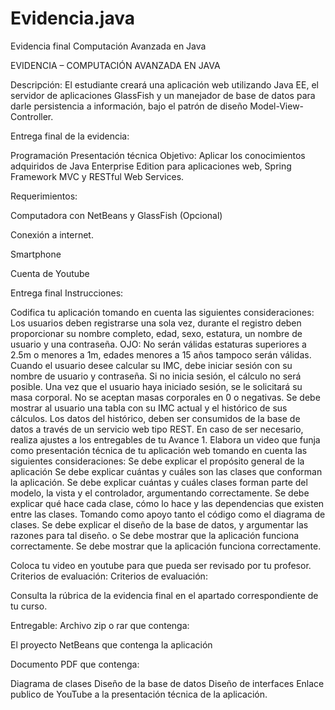 # Evidencia.java
Evidencia final Computación Avanzada en Java


EVIDENCIA – COMPUTACIÓN AVANZADA EN JAVA

Descripción:
El estudiante creará una aplicación web utilizando Java EE, el servidor de aplicaciones GlassFish y un manejador de base de datos para darle persistencia a información, bajo el patrón de diseño Model-View-Controller.

Entrega final de la evidencia:

Programación
Presentación técnica
Objetivo:
Aplicar los conocimientos adquiridos de Java Enterprise Edition para aplicaciones web, Spring Framework MVC y RESTful Web Services.

Requerimientos:

Computadora con NetBeans y GlassFish (Opcional)

Conexión a internet.

Smartphone

Cuenta de Youtube

Entrega final Instrucciones:

Codifica tu aplicación tomando en cuenta las siguientes consideraciones:
Los usuarios deben registrarse una sola vez, durante el registro deben proporcionar su nombre completo, edad, sexo, estatura, un nombre de usuario y una contraseña. OJO: No serán válidas estaturas superiores a 2.5m o menores a 1m, edades menores a 15 años tampoco serán válidas.
Cuando el usuario desee calcular su IMC, debe iniciar sesión con su nombre de usuario y contraseña. Si no inicia sesión, el cálculo no será posible.
Una vez que el usuario haya iniciado sesión, se le solicitará su masa corporal. No se aceptan masas corporales en 0 o negativas.
Se debe mostrar al usuario una tabla con su IMC actual y el histórico de sus cálculos.
Los datos del histórico, deben ser consumidos de la base de datos a través de un servicio web tipo REST.
En caso de ser necesario, realiza ajustes a los entregables de tu Avance 1.
Elabora un video que funja como presentación técnica de tu aplicación web tomando en cuenta las siguientes consideraciones:
Se debe explicar el propósito general de la aplicación
Se debe explicar cuántas y cuáles son las clases que conforman la aplicación.
Se debe explicar cuántas y cuáles clases forman parte del modelo, la vista y el controlador, argumentando correctamente.
Se debe explicar qué hace cada clase, cómo lo hace y las dependencias que existen entre las clases. Tomando como apoyo tanto el código como el diagrama de clases.
Se debe explicar el diseño de la base de datos, y argumentar las razones para tal diseño. o Se debe mostrar que la aplicación funciona correctamente.
Se debe mostrar que la aplicación funciona correctamente.

Coloca tu video en youtube para que pueda ser revisado por tu profesor. Criterios de evaluación:
Criterios de evaluación:

Consulta la rúbrica de la evidencia final en el apartado correspondiente de tu curso.

Entregable:
Archivo zip o rar que contenga:

El proyecto NetBeans que contenga la aplicación

Documento PDF que contenga:

Diagrama de clases
Diseño de la base de datos
Diseño de interfaces
Enlace publico de YouTube a la presentación técnica de la aplicación.
